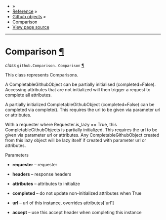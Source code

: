 - »
- [Reference](https://pygithub.readthedocs.io/en/stable/reference.html) »
- [Github objects](https://pygithub.readthedocs.io/en/stable/github_objects.html) »
- Comparison
- [View page source](https://pygithub.readthedocs.io/en/stable/_sources/github_objects/Comparison.rst.txt)

* * *

# Comparison [¶](https://pygithub.readthedocs.io/en/stable/github_objects/Comparison.html\#comparison "Permalink to this headline")

_class_ `github.Comparison.` `Comparison` [¶](https://pygithub.readthedocs.io/en/stable/github_objects/Comparison.html#github.Comparison.Comparison "Permalink to this definition")

This class represents Comparisons.

A CompletableGithubObject can be partially initialised (completed=False). Accessing attributes that are not
initialized will then trigger a request to complete all attributes.

A partially initialized CompletableGithubObject (completed=False) can be completed
via complete(). This requires the url to be given via parameter url or attributes.

With a requester where Requester.is\_lazy == True, this CompletableGithubObjects is
partially initialized. This requires the url to be given via parameter url or attributes.
Any CompletableGithubObject created from this lazy object will be lazy itself if created with
parameter url or attributes.

Parameters

- **requester** – requester

- **headers** – response headers

- **attributes** – attributes to initialize

- **completed** – do not update non-initialized attributes when True

- **url** – url of this instance, overrides attributes\['url'\]

- **accept** – use this accept header when completing this instance